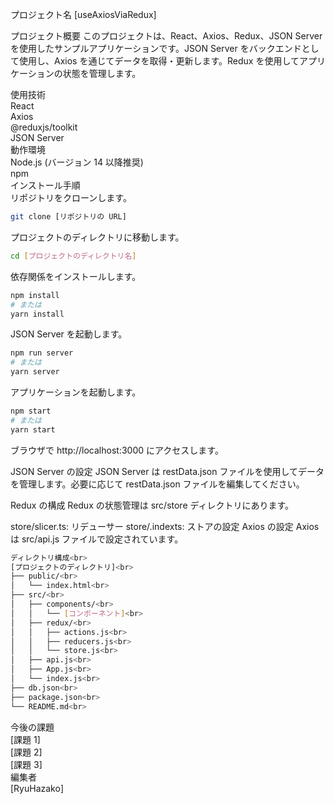 プロジェクト名
[useAxiosViaRedux]

プロジェクト概要
このプロジェクトは、React、Axios、Redux、JSON Server を使用したサンプルアプリケーションです。JSON Server をバックエンドとして使用し、Axios を通じてデータを取得・更新します。Redux を使用してアプリケーションの状態を管理します。

使用技術<br>
React<br>
Axios<br>
@reduxjs/toolkit<br>
JSON Server<br>
動作環境<br>
Node.js (バージョン 14 以降推奨)<br>
npm<br>
インストール手順<br>
リポジトリをクローンします。<br>

```sh
git clone [リポジトリの URL]
```

プロジェクトのディレクトリに移動します。

```sh
cd [プロジェクトのディレクトリ名]
```

依存関係をインストールします。

```sh
npm install
# または
yarn install
```

JSON Server を起動します。

```sh
npm run server
# または
yarn server
```

アプリケーションを起動します。

```sh
npm start
# または
yarn start
```

ブラウザで http://localhost:3000 にアクセスします。

JSON Server の設定
JSON Server は restData.json ファイルを使用してデータを管理します。必要に応じて restData.json ファイルを編集してください。

Redux の構成
Redux の状態管理は src/store ディレクトリにあります。

store/slicer.ts: リデューサー
store/.indexts: ストアの設定
Axios の設定
Axios は src/api.js ファイルで設定されています。

```sh
ディレクトリ構成<br>
[プロジェクトのディレクトリ]<br>
├── public/<br>
│   └── index.html<br>
├── src/<br>
│   ├── components/<br>
│   │   └── [コンポーネント]<br>
│   ├── redux/<br>
│   │   ├── actions.js<br>
│   │   ├── reducers.js<br>
│   │   └── store.js<br>
│   ├── api.js<br>
│   ├── App.js<br>
│   └── index.js<br>
├── db.json<br>
├── package.json<br>
└── README.md<br>
```

今後の課題<br>
[課題 1]<br>
[課題 2]<br>
[課題 3]<br>
編集者<br>
[RyuHazako]<br>
